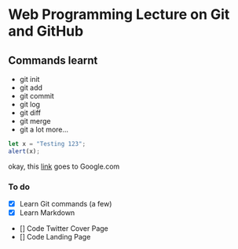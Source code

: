 # Web Programming Lecture on Git and GitHub

## Commands learnt

- git init
- git add
- git commit
- git log
- git diff
- git merge
- git a lot more...

```javascript
let x = "Testing 123";
alert(x);

```

okay, this [link](https://google.com) goes to Google.com

### To do

- [x] Learn Git commands (a few)
- [x] Learn Markdown
- [] Code Twitter Cover Page
- [] Code Landing Page
